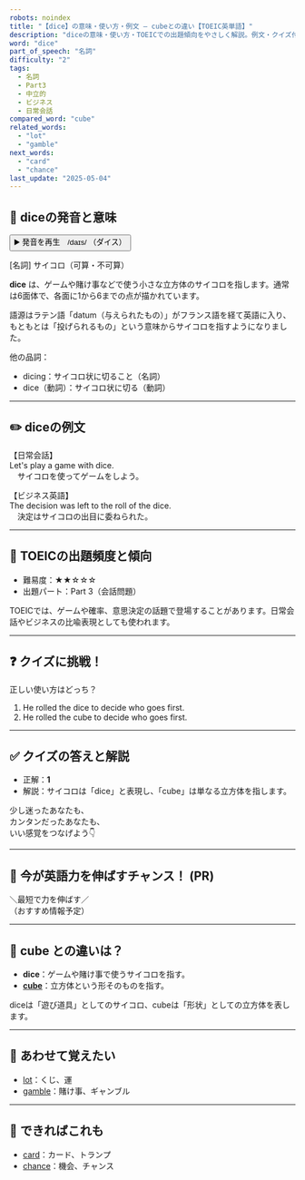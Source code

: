 ```yaml
---
robots: noindex
title: "【dice】の意味・使い方・例文 ― cubeとの違い【TOEIC英単語】"
description: "diceの意味・使い方・TOEICでの出題傾向をやさしく解説。例文・クイズ付きでcubeとの違いもわかりやすく学べます。"
word: "dice"
part_of_speech: "名詞"
difficulty: "2"
tags:
  - 名詞
  - Part3
  - 中立的
  - ビジネス
  - 日常会話
compared_word: "cube"
related_words:
  - "lot"
  - "gamble"
next_words:
  - "card"
  - "chance"
last_update: "2025-05-04"
---
```


## 🔰 diceの発音と意味

<button class="play-audio" onclick="playTTS('dice')">
  <span class="play-audio-main">
    ▶️ 発音を再生　/daɪs/
  </span>
  <span class="play-audio-sub">
    （ダイス）
  </span>
</button>

[名詞] サイコロ（可算・不可算）

**dice** は、ゲームや賭け事などで使う小さな立方体のサイコロを指します。通常は6面体で、各面に1から6までの点が描かれています。

語源はラテン語「datum（与えられたもの）」がフランス語を経て英語に入り、もともとは「投げられるもの」という意味からサイコロを指すようになりました。

他の品詞：  
- dicing：サイコロ状に切ること（名詞）
- dice（動詞）：サイコロ状に切る（動詞）

---

## ✏️ diceの例文

【日常会話】  
Let's play a game with dice.  
　サイコロを使ってゲームをしよう。

【ビジネス英語】  
The decision was left to the roll of the dice.  
　決定はサイコロの出目に委ねられた。

---

## 🎯 TOEICの出題頻度と傾向

- 難易度：★★☆☆☆
- 出題パート：Part 3（会話問題）

TOEICでは、ゲームや確率、意思決定の話題で登場することがあります。日常会話やビジネスの比喩表現としても使われます。

---

## ❓ クイズに挑戦！

正しい使い方はどっち？

1. He rolled the dice to decide who goes first.  
2. He rolled the cube to decide who goes first.

---

## ✅ クイズの答えと解説

- 正解：**1**
- 解説：サイコロは「dice」と表現し、「cube」は単なる立方体を指します。

少し迷ったあなたも、  
カンタンだったあなたも、  
いい感覚をつなげよう👇️

---

## 🚀 今が英語力を伸ばすチャンス！ (PR)

<div class="info-center">
＼最短で力を伸ばす／<br>  
（おすすめ情報予定）
</div>

---

## 🤔  cube との違いは？

- **dice**：ゲームや賭け事で使うサイコロを指す。
- **[cube](/word/cube/)**：立方体という形そのものを指す。

diceは「遊び道具」としてのサイコロ、cubeは「形状」としての立方体を表します。

---

## 🧩 あわせて覚えたい

- [lot](/word/lot/)：くじ、運
- [gamble](/word/gamble/)：賭け事、ギャンブル

---

## 📖 できればこれも

- [card](/word/card/)：カード、トランプ
- [chance](/word/chance/)：機会、チャンス

<!-- cvid: aid21_bid01 -->
